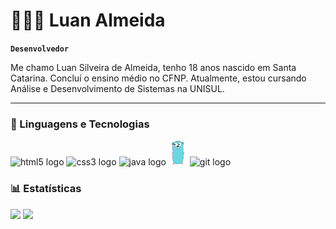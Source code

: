 # 👨🏻‍💻 Luan Almeida

**`Desenvolvedor`**

Me chamo Luan Silveira de Almeida, tenho 18 anos nascido em Santa Catarina. Concluí o ensino médio no CFNP. Atualmente, estou cursando Análise e Desenvolvimento de Sistemas na UNISUL.

---
### 🤖 Linguagens e Tecnologias

<div align="left">
  <img src="https://cdn.jsdelivr.net/gh/devicons/devicon/icons/html5/html5-original.svg" img width="30" height="40" alt="html5 logo"  />
  <img src="https://cdn.jsdelivr.net/gh/devicons/devicon/icons/css3/css3-original.svg" img width="30" height="40" alt="css3 logo"  />
  <img src="https://cdn.jsdelivr.net/gh/devicons/devicon/icons/java/java-original.svg" img width="30" height="40" alt="java logo"/>
  <img src="https://raw.githubusercontent.com/devicons/devicon/master/icons/go/go-original.svg" img width="30" height="40" alt="golang logo"/>
  <img src="https://cdn.jsdelivr.net/gh/devicons/devicon@latest/icons/git/git-original.svg" img width="30" height="40" alt="git logo" />
</div>

### 📊 Estatísticas

<div align="left">
  <img src="https://github-readme-stats.vercel.app/api?username=Luanlmeida&show_icons=true&theme=dark&include_all_commits=true&locale=pt-br"height="165"/>
  <img src="https://github-readme-stats.vercel.app/api/top-langs/?username=Luanlmeida&theme=dark&layout=compact&custom_title=Tecnologias&langs_count=9"height="165"/>
</div>
 
###
